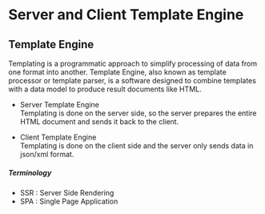 # Server and Client Template Engine

## Template Engine
Templating is a programmatic approach to simplify processing of data from one format into another. Template Engine, also known as template processor or template parser, is a software designed to combine templates with a data model to produce result documents like HTML.  

* Server Template Engine  
Templating is done on the server side, so the server prepares the entire HTML document and sends it back to the client.

* Client Template Engine  
Templating is done on the client side and the server only sends data in json/xml format. 

##### Terminology
* SSR : Server Side Rendering
* SPA : Single Page Application

